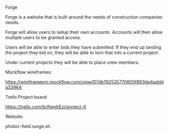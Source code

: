 Forge

Forge is a website that is built around the needs of construction companies needs.

Forge will allow users to setup their own accounts. Accounts will then allow multiple users to be granted access. 

Users will be able to enter bids they have submitted. If they end up landing the project they bid on, they will be able to turn that into a current project.

Under current projects they will be able to place crew members. 

Mockflow wireframes:

https://wireframepro.mockflow.com/view/D7db192535770605f893de4addda33964

Trello Project board:

https://trello.com/b/jfgmhEzi/project-4

Website:

phobic-field.surge.sh